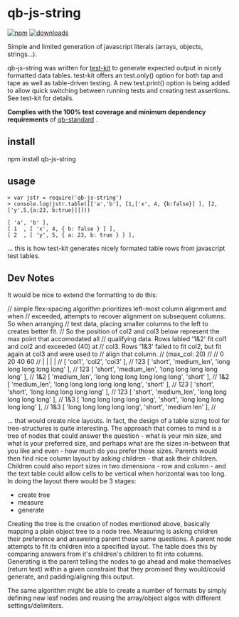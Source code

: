 # qb-js-string


[![npm][npm-image]][npm-url]
[![downloads][downloads-image]][npm-url]

[npm-image]:       https://img.shields.io/npm/v/qb-js-string.svg
[downloads-image]: https://img.shields.io/npm/dm/qb-js-string.svg
[npm-url]:         https://npmjs.org/package/qb-js-string

Simple and limited generation of javascript literals (arrays, objects, strings...).

qb-js-string was written for [test-kit](https://github.com/quicbit-js/test-kit) to 
generate expected output in nicely formatted data tables.  test-kit offers an test.only()
option for both tap and tape as well as table-driven testing.  A new test.print() option
is being added to allow quick switching between running tests and creating test
assertions.  See test-kit for details.

**Complies with the 100% test coverage and minimum dependency requirements** of 
[qb-standard](http://github.com/quicbit-js/qb-standard) . 


## install

npm install qb-js-string

## usage

    > var jstr = require('qb-js-string')
    > console.log(jstr.table([['a','b'], [1,['x', 4, {b:false}] ], [2,['y',5,{a:23, b:true}]]]))
    
    [ 'a', 'b' ],
    [ 1  , [ 'x', 4, { b: false } ] ],
    [ 2  , [ 'y', 5, { a: 23, b: true } ] ],
    
... this is how test-kit generates nicely formated table rows from javascript test tables.

## Dev Notes

It would be nice to extend the formatting to do this:

// simple flex-spacing algorithm prioritizes left-most column alignment and when
// exceeded, attempts to recover alignment on subsequent columns.  So when arranging
// test data, placing smaller columns to the left to creates better fit.
// So the position of col2 and col3 below represent the max point that accomodated all
// qualifying data.  Rows labled '1&2' fit col1 and col2 and exceeded (40) at
// col3.  Rows '1&3' failed to fit col2, but fit again at col3 and were used to
// align that column.
// (max_col: 20)
//
//        0                   20                  40                  60
//        |                   |                   |                   |
//      [ 'col1',       'col2',                'col3' ],
// 123  [ 'short',      'medium_len',          'long long long long long' ],
// 123  [ 'short',      'medium_len',          'long long long long long' ],
// 1&2  [ 'medium_len', 'long long long long long long', 'short' ],
// 1&2  [ 'medium_len', 'long long long long long long', 'short' ],
// 123  [ 'short',      'short',               'long long long long long' ],
// 123  [ 'short',      'medium_len',          'long long long long long' ],
// 1&3  [ 'long long long long long', 'short', 'long long long long long' ],
// 1&3  [ 'long long long long long', 'short', 'medium len' ],
//


... that would create nice layouts.  In fact, the design of a table sizing tool for tree-structures is quite 
interesting.  The approach that comes to mind is a tree of nodes that could answer the question - what is your
min size, and what is your preferred size, and perhaps what are the sizes in-between that you like and 
even - how much do you prefer those sizes.  Parents would then find nice column layout by asking children - that
ask their children.  Children could also report sizes in two dimensions - row and column - and the text table could
allow cells to be vertical when horizontal was too long.  In doing the layout there would be 3 stages:

* create tree
* measure
* generate

Creating the tree is the creation of nodes mentioned above, basically mapping a plain object tree to a node tree.
Measuring is asking children their preference and answering parent those same questions.  A parent node attempts to
fit its children into a specified layout.  The table does this by comparing answers from it's children's children
to fit into columns.  Generating is the parent telling the nodes to go ahead and make themselves (return text) 
within a given constraint that they promised they would/could generate, and padding/aligning this output.

The same algorithm might be able to create a number of formats by simply defining new leaf nodes and reusing the
array/object algos with different settings/delimiters.